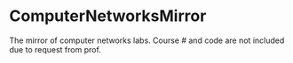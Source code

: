 # ComputerNetworksMirror
The mirror of computer networks labs. Course # and code are not included due to request from prof.
